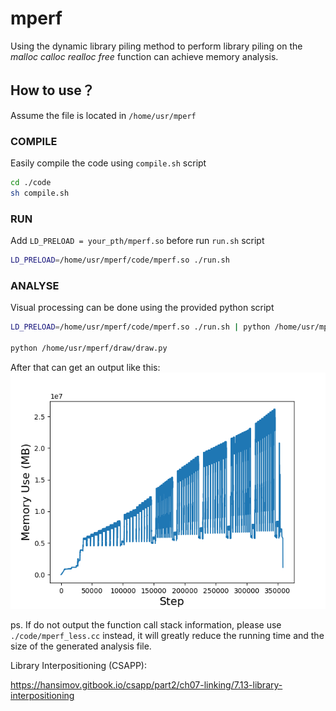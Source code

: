# mperf
Using the dynamic library piling method to perform library piling on the *malloc* *calloc* *realloc* *free* function can achieve memory analysis.



## How to use？

Assume the file is located in `/home/usr/mperf`

### COMPILE

Easily compile the code using `compile.sh` script

```bash
cd ./code
sh compile.sh
```

### RUN

Add  `LD_PRELOAD = your_pth/mperf.so`  before run `run.sh` script 
```bash
LD_PRELOAD=/home/usr/mperf/code/mperf.so ./run.sh
```

### ANALYSE

Visual processing can be done using the provided python script

```bash
LD_PRELOAD=/home/usr/mperf/code/mperf.so ./run.sh | python /home/usr/mperf/draw/dispatch.py

python /home/usr/mperf/draw/draw.py
```
After that can get an output like this:
![示例图片](./draw/result.png)


ps. If do not output the function call stack information, please use `./code/mperf_less.cc` instead, it will greatly reduce the running time and the size of the generated analysis file.

Library Interpositioning (CSAPP):

https://hansimov.gitbook.io/csapp/part2/ch07-linking/7.13-library-interpositioning